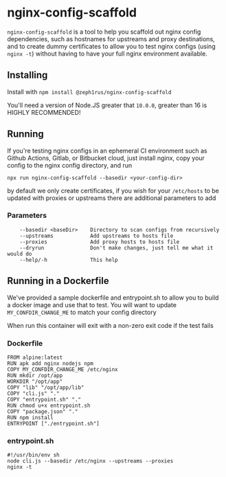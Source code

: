 # nginx-config-scaffold

`nginx-config-scaffold` is a tool to help you scaffold out nginx config dependencies, such as hostnames for upstreams and proxy destinations, and to create dummy certificates to allow you to test nginx configs (using `nginx -t`) without having to have your full nginx environment available.

## Installing

Install with `npm install @zeph1rus/nginx-config-scaffold`

You'll need a version of Node.JS greater that `10.0.0`, greater than 16 is HIGHLY RECOMMENDED!

## Running

If you're testing nginx configs in an ephemeral CI environment such as Github Actions, Gitlab, or Bitbucket cloud,  just install nginx, copy your config to the nginx config directory, and run 

`npx run nginx-config-scaffold --basedir <your-config-dir>`

by default we only create certificates, if you wish for your `/etc/hosts` to be updated with proxies or upstreams there are additional parameters to add

### Parameters

        --basedir <baseDir>    Directory to scan configs from recursively
        --upstreams            Add upstreams to hosts file
        --proxies              Add proxy hosts to hosts file
        --dryrun               Don't make changes, just tell me what it would do
        --help/-h              This help

## Running in a Dockerfile

We've provided a sample dockerfile and entrypoint.sh to allow you to build a docker image and use that to test.  You will want to update `MY_CONFDIR_CHANGE_ME` to match your config directory

When run this container will exit with a non-zero exit code if the test fails

### Dockerfile

    FROM alpine:latest
    RUN apk add nginx nodejs npm
    COPY MY_CONFDIR_CHANGE_ME /etc/nginx
    RUN mkdir /opt/app
    WORKDIR "/opt/app"
    COPY "lib" "/opt/app/lib"
    COPY "cli.js" "."
    COPY "entrypoint.sh" "."
    RUN chmod u+x entrypoint.sh
    COPY "package.json" "."
    RUN npm install
    ENTRYPOINT ["./entrypoint.sh"]

### entrypoint.sh

    #!/usr/bin/env sh
    node cli.js --basedir /etc/nginx --upstreams --proxies
    nginx -t
